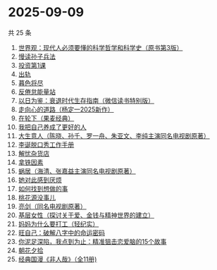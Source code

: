# 2025-09-09

共 25 条

<!-- BEGIN WEREAD -->
<!-- 最后更新时间 2025-09-09 17:10:11 +0800 -->
1. [世界观：现代人必须要懂的科学哲学和科学史（原书第3版）](https://weread.qq.com/web/bookDetail/61f322a071fac4b261f20c8)
1. [慢读孙子兵法](https://weread.qq.com/web/bookDetail/72732e40813aba573g017bb7)
1. [投资第1课](https://weread.qq.com/web/bookDetail/89b322f0813aba568g0116d0)
1. [出轨](https://weread.qq.com/web/bookDetail/adb32d20813aba51ag0144fc)
1. [暮色将尽](https://weread.qq.com/web/bookDetail/43332d10813ab789bg0191c4)
1. [反倦怠能量站](https://weread.qq.com/web/bookDetail/826324b0813aba1deg01589c)
1. [以日为鉴：衰退时代生存指南（微信读书特别版）](https://weread.qq.com/web/bookDetail/77d32440813aba4e2g01644a)
1. [走向心的道路（杨定一2025新作）](https://weread.qq.com/web/bookDetail/e56326d0813aba5aeg01948c)
1. [在轮下（果麦经典）](https://weread.qq.com/web/bookDetail/8f732c00813aba58fg0158c0)
1. [我把自己养成了更好的人](https://weread.qq.com/web/bookDetail/b4632600813ab94abg0147dd)
1. [大生意人（陈晓、孙千、罗一舟、朱亚文、李纯主演同名电视剧原著）](https://weread.qq.com/web/bookDetail/59132280813ab9dbeg0121f8)
1. [李诞脱口秀工作手册](https://weread.qq.com/web/bookDetail/17e324b07268888017e4c11)
1. [解忧杂货店](https://weread.qq.com/web/bookDetail/6d132250813ab6e84g017ca5)
1. [拿铁因素](https://weread.qq.com/web/bookDetail/a1a32200813ab9e87g014bf7)
1. [蜗居（海清、张嘉益主演同名电视剧原著）](https://weread.qq.com/web/bookDetail/d7932200813ab6ffeg016c0e)
1. [她对此感到厌烦](https://weread.qq.com/web/bookDetail/8f632e60813ab7dcbg015740)
1. [如何找到想做的事](https://weread.qq.com/web/bookDetail/71a32fb0813ab8de8g019cc9)
1. [桃花源没事儿](https://weread.qq.com/web/bookDetail/676320b0813aba52cg0179ad)
1. [亮剑（同名电视剧原著）](https://weread.qq.com/web/bookDetail/ba632bb0716754d8ba65b18)
1. [基层女性（探讨关于爱、金钱与精神世界的建立）](https://weread.qq.com/web/bookDetail/d3c3209072646383d3ce031)
1. [妈妈为什么要打工（轻纪实）](https://weread.qq.com/web/bookDetail/32032390813aba53eg016f25)
1. [旺自己：破解八字中的命运密码](https://weread.qq.com/web/bookDetail/b3e32640813aba53fg0128f2)
1. [你泥足深陷，我点到为止：精准狙击恋爱脑的15个故事](https://weread.qq.com/web/bookDetail/6dc32e30813aba4cdg017742)
1. [朝花夕拾](https://weread.qq.com/web/bookDetail/e7332a1072252ab2e732536)
1. [经典国漫《非人哉》（全11册)](https://weread.qq.com/web/bookDetail/37732440813aba55eg011ad0)
<!-- END WEREAD -->